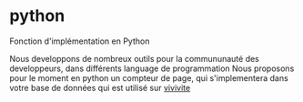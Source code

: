 # python
Fonction d'implémentation en Python

Nous developpons de nombreux outils pour la commununauté des developpeurs, dans différents language de programmation
Nous proposons pour le moment en python un compteur de page, qui s'implementera dans votre base de données qui est utilisé sur 
<a href="https://vivivite.com/">vivivite</a>
